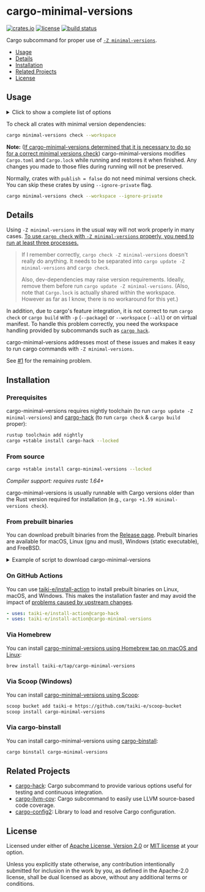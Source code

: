 # cargo-minimal-versions

[![crates.io](https://img.shields.io/crates/v/cargo-minimal-versions?style=flat-square&logo=rust)](https://crates.io/crates/cargo-minimal-versions)
[![license](https://img.shields.io/badge/license-Apache--2.0_OR_MIT-blue?style=flat-square)](#license)
[![build status](https://img.shields.io/github/actions/workflow/status/taiki-e/cargo-minimal-versions/ci.yml?branch=main&style=flat-square&logo=github)](https://github.com/taiki-e/cargo-minimal-versions/actions)

Cargo subcommand for proper use of [`-Z minimal-versions`][cargo#5657].

- [Usage](#usage)
- [Details](#details)
- [Installation](#installation)
- [Related Projects](#related-projects)
- [License](#license)

## Usage

<details>
<summary>Click to show a complete list of options</summary>

<!-- readme-long-help:start -->
```console
$ cargo minimal-versions --help
cargo-minimal-versions

Cargo subcommand for proper use of -Z minimal-versions.

USAGE:
    cargo minimal-versions <CARGO_SUBCOMMAND> [OPTIONS] [CARGO_OPTIONS]

CARGO_SUBCOMMANDS:
    build
    check
    test
    ...
```
<!-- readme-long-help:end -->

</details>

To check all crates with minimal version dependencies:

```sh
cargo minimal-versions check --workspace
```

**Note:** ([If cargo-minimal-versions determined that it is necessary to do so for a correct minimal versions check](#details)) cargo-minimal-versions modifies `Cargo.toml` and `Cargo.lock` while running and restores it when finished. Any changes you made to those files during running will not be preserved.

Normally, crates with `publish = false` do not need minimal versions check. You can skip these crates by using `--ignore-private` flag.

```sh
cargo minimal-versions check --workspace --ignore-private
```

## Details

Using `-Z minimal-versions` in the usual way will not work properly in many cases. [To use `cargo check` with `-Z minimal-versions` properly, you need to run at least three processes.](https://github.com/tokio-rs/tokio/pull/3131#discussion_r521621961)

> If I remember correctly, `cargo check -Z minimal-versions` doesn't really do anything. It needs to be separated into `cargo update -Z minimal-versions` and `cargo check`.
>
> Also, dev-dependencies may raise version requirements. Ideally, remove them before run `cargo update -Z minimal-versions`. (Also, note that `Cargo.lock` is actually shared within the workspace. However as far as I know, there is no workaround for this yet.)

In addition, due to cargo's feature integration, it is not correct to run `cargo check` or `cargo build` with `-p` (`--package`) or `--workspace` (`--all`) or on virtual manifest. To handle this problem correctly, you need the workspace handling provided by subcommands such as [`cargo hack`][cargo-hack].

cargo-minimal-versions addresses most of these issues and makes it easy to run cargo commands with `-Z minimal-versions`.

See [#1](https://github.com/taiki-e/cargo-minimal-versions/issues/1) for the remaining problem.

## Installation

<!-- omit in toc -->
### Prerequisites

cargo-minimal-versions requires nightly
toolchain (to run `cargo update -Z minimal-versions`) and [cargo-hack] (to run `cargo check` & `cargo build` proper):

```sh
rustup toolchain add nightly
cargo +stable install cargo-hack --locked
```

<!-- omit in toc -->
### From source

```sh
cargo +stable install cargo-minimal-versions --locked
```

*Compiler support: requires rustc 1.64+*

cargo-minimal-versions is usually runnable with Cargo versions older than the Rust version
required for installation (e.g., `cargo +1.59 minimal-versions check`).

<!-- omit in toc -->
### From prebuilt binaries

You can download prebuilt binaries from the [Release page](https://github.com/taiki-e/cargo-minimal-versions/releases).
Prebuilt binaries are available for macOS, Linux (gnu and musl), Windows (static executable), and FreeBSD.

<details>
<summary>Example of script to download cargo-minimal-versions</summary>

```sh
# Get host target
host=$(rustc -Vv | grep host | sed 's/host: //')
# Download binary and install to $HOME/.cargo/bin
curl -LsSf https://github.com/taiki-e/cargo-minimal-versions/releases/latest/download/cargo-minimal-versions-$host.tar.gz | tar xzf - -C $HOME/.cargo/bin
```

</details>

<!-- omit in toc -->
### On GitHub Actions

You can use [taiki-e/install-action](https://github.com/taiki-e/install-action) to install prebuilt binaries on Linux, macOS, and Windows.
This makes the installation faster and may avoid the impact of [problems caused by upstream changes](https://github.com/tokio-rs/bytes/issues/506).

```yaml
- uses: taiki-e/install-action@cargo-hack
- uses: taiki-e/install-action@cargo-minimal-versions
```

<!-- omit in toc -->
### Via Homebrew

You can install [cargo-minimal-versions using Homebrew tap on macOS and Linux](https://github.com/taiki-e/homebrew-tap/blob/HEAD/Formula/cargo-minimal-versions.rb):

```sh
brew install taiki-e/tap/cargo-minimal-versions
```

<!-- omit in toc -->
### Via Scoop (Windows)

You can install [cargo-minimal-versions using Scoop](https://github.com/taiki-e/scoop-bucket/blob/HEAD/bucket/cargo-minimal-versions.json):

```sh
scoop bucket add taiki-e https://github.com/taiki-e/scoop-bucket
scoop install cargo-minimal-versions
```

<!-- omit in toc -->
### Via cargo-binstall

You can install cargo-minimal-versions using [cargo-binstall](https://github.com/cargo-bins/cargo-binstall):

```sh
cargo binstall cargo-minimal-versions
```

## Related Projects

- [cargo-hack]: Cargo subcommand to provide various options useful for testing and continuous integration.
- [cargo-llvm-cov]: Cargo subcommand to easily use LLVM source-based code coverage.
- [cargo-config2]: Library to load and resolve Cargo configuration.

[cargo-config2]: https://github.com/taiki-e/cargo-config2
[cargo-hack]: https://github.com/taiki-e/cargo-hack
[cargo-llvm-cov]: https://github.com/taiki-e/cargo-llvm-cov
[cargo#5657]: https://github.com/rust-lang/cargo/issues/5657

## License

Licensed under either of [Apache License, Version 2.0](LICENSE-APACHE) or
[MIT license](LICENSE-MIT) at your option.

Unless you explicitly state otherwise, any contribution intentionally submitted
for inclusion in the work by you, as defined in the Apache-2.0 license, shall
be dual licensed as above, without any additional terms or conditions.
